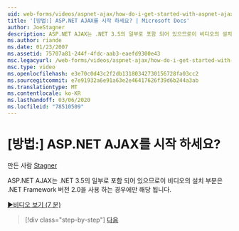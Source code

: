 ```yaml
---
uid: web-forms/videos/aspnet-ajax/how-do-i-get-started-with-aspnet-ajax
title: '[방법:] ASP.NET AJAX를 시작 하세요? | Microsoft Docs'
author: JoeStagner
description: ASP.NET AJAX는 .NET 3.5의 일부로 포함 되어 있으므로이 비디오의 설치 부분은 .NET Framework 버전 2 ...를 사용 하는 경우에만 해당 됩니다.
ms.author: riande
ms.date: 01/23/2007
ms.assetid: 75707a81-244f-4fdc-aab3-eaefd9300e43
msc.legacyurl: /web-forms/videos/aspnet-ajax/how-do-i-get-started-with-aspnet-ajax
msc.type: video
ms.openlocfilehash: e3e70c0d43c2f2db13180342730156728fa03cc2
ms.sourcegitcommit: e7e91932a6e91a63e2e46417626f39d6b244a3ab
ms.translationtype: MT
ms.contentlocale: ko-KR
ms.lasthandoff: 03/06/2020
ms.locfileid: "78510509"
---
```

# <a name="how-do-i-get-started-with-aspnet-ajax"></a>[방법:] ASP.NET AJAX를 시작 하세요?

만든 사람 [Stagner](https://github.com/JoeStagner)

ASP.NET AJAX는 .NET 3.5의 일부로 포함 되어 있으므로이 비디오의 설치 부분은 .NET Framework 버전 2.0을 사용 하는 경우에만 해당 됩니다.

[&#9654;비디오 보기 (7 분)](https://channel9.msdn.com/Blogs/ASP-NET-Site-Videos/how-do-i-get-started-with-aspnet-ajax)

> [!div class="step-by-step"]
> [다음](how-do-i-implement-dynamic-partial-page-updates-with-aspnet-ajax.md)
